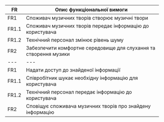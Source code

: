 | FR | Опис функціональної вимоги |
| --- | --- |
| FR1 | Споживач музичних творів створює музичні твори |
| FR1.1 | Споживач музичних творів передає інформацію до користувача |
| FR1.2 | Технічний персонал змінює рівень шуму |
| FR2 | Забезпечити комфортне середовище для слухання та створення музики |
| --- | --- |
| FR1 | Надати доступ до знайденої інформації |
| FR1.1 | Співробітник шукає необхідну інформацію для користувача |
| FR1.2 | Технічний персонал передає інформацію до користувача |
| FR2 | Сповіщує споживача музичних творів про знайдену інформацію |



